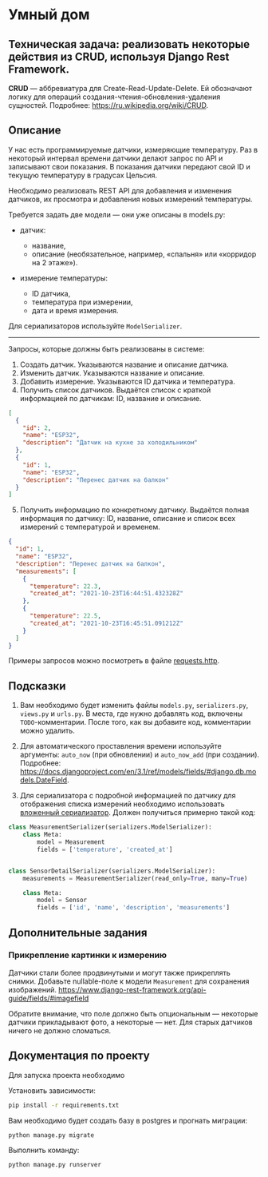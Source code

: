 # Умный дом

## Техническая задача: реализовать некоторые действия из CRUD, используя Django Rest Framework.

**CRUD** — аббревиатура для Create-Read-Update-Delete. Ей обозначают логику для операций создания-чтения-обновления-удаления сущностей. Подробнее: https://ru.wikipedia.org/wiki/CRUD.

## Описание

У нас есть программируемые датчики, измеряющие температуру. Раз в некоторый интервал времени датчики делают запрос по API и записывают свои показания. В показания датчики передают свой ID и текущую температуру в градусах Цельсия.

Необходимо реализовать REST API для добавления и изменения датчиков, их просмотра и добавления новых измерений температуры.

Требуется задать две модели — они уже описаны в models.py:

- датчик:

  - название,
  - описание (необязательное, например, «спальня» или «корридор на 2 этаже»).

- измерение температуры:

  - ID датчика,
  - температура при измерении,
  - дата и время измерения.

Для сериализаторов используйте `ModelSerializer`.

---

Запросы, которые должны быть реализованы в системе:

1. Создать датчик. Указываются название и описание датчика.
2. Изменить датчик. Указываются название и описание.
3. Добавить измерение. Указываются ID датчика и температура.
4. Получить список датчиков. Выдаётся список с краткой информацией по датчикам: ID, название и описание.

```json
[
  {
    "id": 2,
    "name": "ESP32",
    "description": "Датчик на кухне за холодильником"
  },
  {
    "id": 1,
    "name": "ESP32",
    "description": "Перенес датчик на балкон"
  }
]
```

5. Получить информацию по конкретному датчику. Выдаётся полная информация по датчику: ID, название, описание и список всех измерений с температурой и временем.

```json
{
  "id": 1,
  "name": "ESP32",
  "description": "Перенес датчик на балкон",
  "measurements": [
    {
      "temperature": 22.3,
      "created_at": "2021-10-23T16:44:51.432328Z"
    },
    {
      "temperature": 22.5,
      "created_at": "2021-10-23T16:45:51.091212Z"
    }
  ]
}
```

Примеры запросов можно посмотреть в файле [requests.http](./requests.http).

## Подсказки

1. Вам необходимо будет изменить файлы `models.py`, `serializers.py`, `views.py` и `urls.py`. В места, где нужно добавлять код, включены `TODO`-комментарии. После того, как вы добавите код, комментарии можно удалить.

2. Для автоматического проставления времени используйте аргументы: `auto_now` (при обновлении) и `auto_now_add` (при создании). Подробнее: https://docs.djangoproject.com/en/3.1/ref/models/fields/#django.db.models.DateField.

3. Для сериализатора с подробной информацией по датчику для отображения списка измерений необходимо использовать [вложенный сериализатор](https://www.django-rest-framework.org/api-guide/serializers/#dealing-with-nested-objects). Должен получиться примерно такой код:

```python
class MeasurementSerializer(serializers.ModelSerializer):
    class Meta:
        model = Measurement
        fields = ['temperature', 'created_at']


class SensorDetailSerializer(serializers.ModelSerializer):
    measurements = MeasurementSerializer(read_only=True, many=True)

    class Meta:
        model = Sensor
        fields = ['id', 'name', 'description', 'measurements']
```

## Дополнительные задания

### Прикрепление картинки к измерению

Датчики стали более продвинутыми и могут также прикреплять снимки. Добавьте nullable-поле к модели `Measurement` для сохранения изображений. https://www.django-rest-framework.org/api-guide/fields/#imagefield

Обратите внимание, что поле должно быть опциональным — некоторые датчики прикладывают фото, а некоторые — нет. Для старых датчиков ничего не должно сломаться.

## Документация по проекту

Для запуска проекта необходимо

Установить зависимости:

```bash
pip install -r requirements.txt
```

Вам необходимо будет создать базу в postgres и прогнать миграции:

```base
python manage.py migrate
```

Выполнить команду:

```bash
python manage.py runserver
```